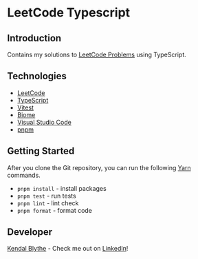# LeetCode Typescript

## Introduction

Contains my solutions to <a href="https://leetcode.com/problemset/">LeetCode Problems</a> using TypeScript.

## Technologies

- <a href="https://leetcode.com/">LeetCode</a>
- <a href="https://www.typescriptlang.org/">TypeScript</a>
- <a href="https://vitest.dev/">Vitest</a>
- <a href="https://biomejs.dev/">Biome</a>
- <a href="https://code.visualstudio.com/">Visual Studio Code</a>
- <a href="https://pnpm.io/">pnpm</a>

## Getting Started

After you clone the Git repository, you can run the following
<a href="https://yarnpkg.com/">Yarn</a> commands.

- `pnpm install` - install packages
- `pnpm test` - run tests
- `pnpm lint` - lint check
- `pnpm format` - format code

## Developer

<a href="https://github.com/kendalblythe">Kendal Blythe</a> - Check me out on
<a href="https://www.linkedin.com/in/kendal-blythe/">LinkedIn</a>!
